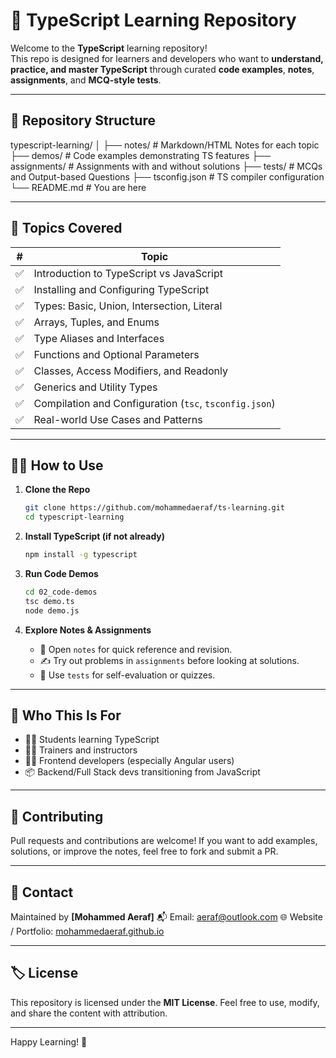 # 📘 TypeScript Learning Repository

Welcome to the **TypeScript** learning repository!  
This repo is designed for learners and developers who want to **understand, practice, and master TypeScript** through curated **code examples**, **notes**, **assignments**, and **MCQ-style tests**.

---

## 📁 Repository Structure

typescript-learning/
│
├── notes/ # Markdown/HTML Notes for each topic
├── demos/ # Code examples demonstrating TS features
├── assignments/ # Assignments with and without solutions
├── tests/ # MCQs and Output-based Questions
├── tsconfig.json # TS compiler configuration
└── README.md # You are here

---

## 🚀 Topics Covered

| #   | Topic                                                  |
| --- | ------------------------------------------------------ |
| ✅  | Introduction to TypeScript vs JavaScript               |
| ✅  | Installing and Configuring TypeScript                  |
| ✅  | Types: Basic, Union, Intersection, Literal             |
| ✅  | Arrays, Tuples, and Enums                              |
| ✅  | Type Aliases and Interfaces                            |
| ✅  | Functions and Optional Parameters                      |
| ✅  | Classes, Access Modifiers, and Readonly                |
| ✅  | Generics and Utility Types                             |
| ✅  | Compilation and Configuration (`tsc`, `tsconfig.json`) |
| ✅  | Real-world Use Cases and Patterns                      |

---

## 🧑‍💻 How to Use

1. **Clone the Repo**

   ```bash
   git clone https://github.com/mohammedaeraf/ts-learning.git
   cd typescript-learning
   ```

2. **Install TypeScript (if not already)**

   ```bash
   npm install -g typescript
   ```

3. **Run Code Demos**

   ```bash
   cd 02_code-demos
   tsc demo.ts
   node demo.js
   ```

4. **Explore Notes & Assignments**

   - 📄 Open `notes` for quick reference and revision.
   - ✍️ Try out problems in `assignments` before looking at solutions.
   - 🧠 Use `tests` for self-evaluation or quizzes.

---

## 🧠 Who This Is For

- 👨‍🎓 Students learning TypeScript
- 👩‍🏫 Trainers and instructors
- 👨‍💻 Frontend developers (especially Angular users)
- 📦 Backend/Full Stack devs transitioning from JavaScript

---

## 📌 Contributing

Pull requests and contributions are welcome!
If you want to add examples, solutions, or improve the notes, feel free to fork and submit a PR.

---

## 📧 Contact

Maintained by **\[Mohammed Aeraf]**
📬 Email: [aeraf@outlook.com](mailto:aeraf@outlook.com)
🌐 Website / Portfolio: [mohammedaeraf.github.io](https://mohammedaeraf.github.io/profile)

---

## 🏷 License

This repository is licensed under the **MIT License**.
Feel free to use, modify, and share the content with attribution.

---

Happy Learning! 🎉
